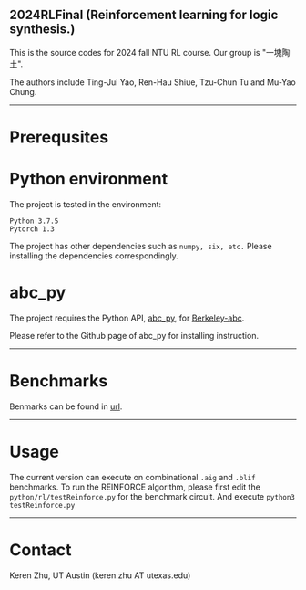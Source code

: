 2024RLFinal (Reinforcement learning for logic synthesis.)
--------
This is the source codes for 2024 fall NTU RL course. Our group is "一塊陶土". 

The authors include Ting-Jui Yao, Ren-Hau Shiue, Tzu-Chun Tu and Mu-Yao Chung.

--------
# Prerequsites

# Python environment

The project is tested in the environment:
```
Python 3.7.5
Pytorch 1.3
```

The project has other dependencies such as `numpy, six, etc.`
Please installing the dependencies correspondingly.

# abc\_py

The project requires the Python API, [abc\_py](https://github.com/krzhu/abc\_py), for [Berkeley-abc](https://github.com/berkeley-abc/abc).

Please refer to the Github page of abc\_py for installing instruction.

--------

# Benchmarks

Benmarks can be found in [url](https://ddd.fit.cvut.cz/prj/Benchmarks/index.php?page=download).

--------

# Usage

The current version can execute on combinational `.aig` and `.blif` benchmarks.
To run the REINFORCE algorithm, please first edit the `python/rl/testReinforce.py` for the benchmark circuit.
And execute `python3 testReinforce.py`


--------

# Contact

Keren Zhu, UT Austin (keren.zhu AT utexas.edu)

